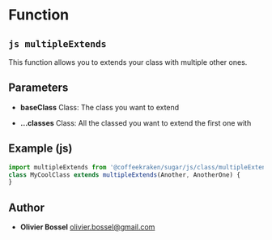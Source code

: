 
# Function


## ```js multipleExtends ```


This function allows you to extends your class with multiple other ones.

## Parameters

- **baseClass**  Class: The class you want to extend

- **...classes**  Class: All the classed you want to extend the first one with



## Example (js)

```js
import multipleExtends from '@coffeekraken/sugar/js/class/multipleExtends';
class MyCoolClass extends multipleExtends(Another, AnotherOne) {
}
```


## Author
- **Olivier Bossel** <a href="mailto:olivier.bossel@gmail.com">olivier.bossel@gmail.com</a> 



